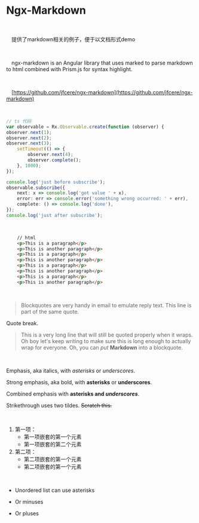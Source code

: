 # Ngx-Markdown

<br>

&#x2003;提供了markdown相关的例子，便于以文档形式demo

<br>

&#x2003;ngx-markdown is an Angular library that uses marked to parse markdown to html combined with Prism.js for syntax highlight.

<br>

&#x2003;[https://github.com/jfcere/ngx-markdown](https://github.com/jfcere/ngx-markdown)

<br>

``` typescript
// ts 代码
var observable = Rx.Observable.create(function (observer) {
observer.next(1);
observer.next(2);
observer.next(3);
    setTimeout(() => {
        observer.next(4);
        observer.complete();
    }, 1000);
});

console.log('just before subscribe');
observable.subscribe({
    next: x => console.log('got value ' + x),
    error: err => console.error('something wrong occurred: ' + err),
    complete: () => console.log('done'),
});
console.log('just after subscribe');
```

<br>

```html
    // html
    <p>This is a paragraph</p>
    <p>This is another paragraph</p>
    <p>This is a paragraph</p>
    <p>This is another paragraph</p>
    <p>This is a paragraph</p>
    <p>This is another paragraph</p>
    <p>This is a paragraph</p>
    <p>This is another paragraph</p>
```

<br>

> Blockquotes are very handy in email to emulate reply text.
> This line is part of the same quote.

Quote break.

> This is a very long line that will still be quoted properly when it wraps. Oh boy let's keep writing to make sure this is long enough to actually wrap for everyone. Oh, you can *put* **Markdown** into a blockquote.

<br>

Emphasis, aka italics, with *asterisks* or _underscores_.

Strong emphasis, aka bold, with **asterisks** or __underscores__.

Combined emphasis with **asterisks and _underscores_**.

Strikethrough uses two tildes. ~~Scratch this.~~

<br>

1. 第一项：
    - 第一项嵌套的第一个元素
    - 第一项嵌套的第二个元素
2. 第二项：
    - 第二项嵌套的第一个元素
    - 第二项嵌套的第一个元素

<br>

* Unordered list can use asterisks
- Or minuses
+ Or pluses